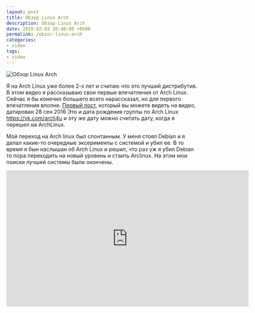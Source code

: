 ```yaml
---
layout: post
title: Обзор Linux Arch
description: Обзор Linux Arch
date: 2019-02-03 20:40:09 +0500
permalink: /obzor-linux-arch
categories: 
- video
tags:
- video
---
```

<p><img alt="Обзор Linux Arch" class="post-image rounded" src="https://ordanax.github.io/img/obzor-linux-arch.png" /><p>Я на Arch Linux уже более 2-х лет и считаю что это лучший дистрибутив. В этом видео я рассказываю свои первые впечатления от Arch Linux. Сейчас я бы конечно большего всего нарассказал, но для первого впечатления вполне. <noindex><a href="https://vk.com/arch4u?w=wall-129498031_4 " target="_blank" rel="nofollow" title="Arch Linux">Первый пост</a></noindex>, который вы можете видеть на  видео, датирован 28 сен 2016 Это и дата рождения группы по Arch Linux <noindex><a href="https://vk.com/arch4u" target="_blank" rel="nofollow" title="Arch Linux">https://vk.com/arch4u</a></noindex> и эту же дату можно считать дату, когда я перешел на ArchLinux. 

	
Мой переход на Arch linux был спонтанным. У меня стоял Debian и я делал какие-то очередные эксерименты с системой и убил ее. В то время я бын наслышан об Arch Linux и решил, что раз уж я убил Debian то пора переходить на новый уровень и стаить Arclinux. На этом мои поиски лучшей системы были окончены.

<div class="embed-responsive embed-responsive-16by9">
    <iframe frameborder="0" height="360" src="https://www.youtube.com/embed/x1-Chu4ZDHY" width="640"></iframe>
</div>